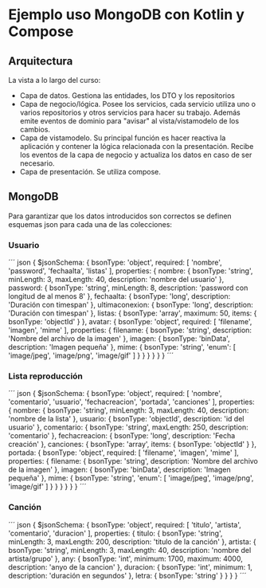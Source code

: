 # Ejemplo uso MongoDB con Kotlin y Compose

## Arquitectura

La vista a lo largo del curso:

 - Capa de datos. Gestiona las entidades, los DTO y los repositorios
 - Capa de negocio/lógica. Posee los servicios, cada servicio utiliza uno o varios repositorios y otros servicios para hacer su trabajo. Además emite eventos de dominio para "avisar" al vista/vistamodelo de los cambios.
 - Capa de vistamodelo. Su principal función es hacer reactiva la aplicación y contener la lógica relacionada con la presentación. Recibe los eventos de la capa de negocio y actualiza los datos en caso de ser necesario.
 - Capa de presentación. Se utiliza compose.
 
## MongoDB

Para garantizar que los datos introducidos son correctos se definen esquemas json para cada una de las colecciones:
 
### Usuario

´´´ json
{
  $jsonSchema: {
    bsonType: 'object',
    required: [
      'nombre',
      'password',
      'fechaalta',
      'listas'
    ],
    properties: {
      nombre: {
        bsonType: 'string',
        minLength: 3,
        maxLength: 40,
        description: 'nombre del usuario'
      },
      password: {
        bsonType: 'string',
        minLength: 8,
        description: 'password con longitud de al menos 8'
      },
      fechaalta: {
        bsonType: 'long',
        description: 'Duración con timespan'
      },
      ultimaconexion: {
        bsonType: 'long',
        description: 'Duración con timespan'
      },
      listas: {
        bsonType: 'array',
        maximum: 50,
        items: {
          bsonType: 'objectId'
        }
      },
      avatar: {
        bsonType: 'object',
        required: [
          'filename',
          'imagen',
          'mime'
        ],
        properties: {
          filename: {
            bsonType: 'string',
            description: 'Nombre del archivo de la imagen'
          },
          imagen: {
            bsonType: 'binData',
            description: 'Imagen pequeña'
          },
          mime: {
            bsonType: 'string',
            'enum': [
              'image/jpeg',
              'image/png',
              'image/gif'
            ]
          }
        }
      }
    }
  }
}
´´´
### Lista reproducción

´´´ json
{
  $jsonSchema: {
    bsonType: 'object',
    required: [
      'nombre',
      'comentario',
      'usuario',
      'fechacreacion',
      'portada',
      'canciones'
    ],
    properties: {
      nombre: {
        bsonType: 'string',
        minLength: 3,
        maxLength: 40,
        description: 'nombre de la lista'
      },
      usuario: {
        bsonType: 'objectId',
        description: 'id del usuario'
      },
      comentario: {
        bsonType: 'string',
        maxLength: 250,
        description: 'comentario'
      },
      fechacreacion: {
        bsonType: 'long',
        description: 'Fecha creación'
      },
      canciones: {
        bsonType: 'array',
        items: {
          bsonType: 'objectId'
        }
      },
      portada: {
        bsonType: 'object',
        required: [
          'filename',
          'imagen',
          'mime'
        ],
        properties: {
          filename: {
            bsonType: 'string',
            description: 'Nombre del archivo de la imagen'
          },
          imagen: {
            bsonType: 'binData',
            description: 'Imagen pequeña'
          },
          mime: {
            bsonType: 'string',
            'enum': [
              'image/jpeg',
              'image/png',
              'image/gif'
            ]
          }
        }
      }
    }
  }
}
´´´

### Canción

´´´ json
{
  $jsonSchema: {
    bsonType: 'object',
    required: [
      'titulo',
      'artista',
      'comentario',
      'duracion'
    ],
    properties: {
      titulo: {
        bsonType: 'string',
        minLength: 3,
        maxLength: 200,
        description: 'titulo de la canción'
      },
      artista: {
        bsonType: 'string',
        minLength: 3,
        maxLength: 40,
        description: 'nombre del artista/grupo'
      },
      any: {
        bsonType: 'int',
        minimum: 1700,
        maximum: 4000,
        description: 'anyo de la cancion'
      },
      duracion: {
        bsonType: 'int',
        minimum: 1,
        description: 'duración en segundos'
      },
      letra: {
        bsonType: 'string'
      }
    }
  }
}
´´´